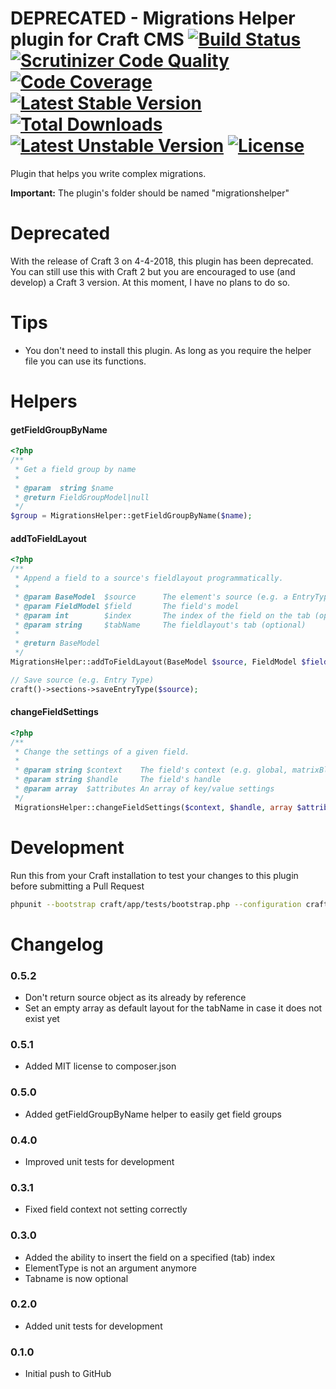 DEPRECATED - Migrations Helper plugin for Craft CMS [![Build Status](https://travis-ci.org/boboldehampsink/migrationshelper.svg?branch=develop)](https://travis-ci.org/boboldehampsink/migrationshelper) [![Scrutinizer Code Quality](https://scrutinizer-ci.com/g/boboldehampsink/migrationshelper/badges/quality-score.png?b=develop)](https://scrutinizer-ci.com/g/boboldehampsink/migrationshelper/?branch=develop) [![Code Coverage](https://scrutinizer-ci.com/g/boboldehampsink/migrationshelper/badges/coverage.png?b=develop)](https://scrutinizer-ci.com/g/boboldehampsink/migrationshelper/?branch=develop) [![Latest Stable Version](https://poser.pugx.org/boboldehampsink/migrationshelper/v/stable)](https://packagist.org/packages/boboldehampsink/migrationshelper) [![Total Downloads](https://poser.pugx.org/boboldehampsink/migrationshelper/downloads)](https://packagist.org/packages/boboldehampsink/migrationshelper) [![Latest Unstable Version](https://poser.pugx.org/boboldehampsink/migrationshelper/v/unstable)](https://packagist.org/packages/boboldehampsink/migrationshelper) [![License](https://poser.pugx.org/boboldehampsink/migrationshelper/license)](https://packagist.org/packages/boboldehampsink/migrationshelper)
=================

Plugin that helps you write complex migrations.

__Important:__
The plugin's folder should be named "migrationshelper"

Deprecated
=================

With the release of Craft 3 on 4-4-2018, this plugin has been deprecated. You can still use this with Craft 2 but you are encouraged to use (and develop) a Craft 3 version. At this moment, I have no plans to do so.

Tips
=================

* You don't need to install this plugin. As long as you require the helper file you can use its functions.

Helpers
=================

#### getFieldGroupByName ###
```php
<?php
/**
 * Get a field group by name
 *
 * @param  string $name
 * @return FieldGroupModel|null
 */
$group = MigrationsHelper::getFieldGroupByName($name);
```

#### addToFieldLayout ###
```php
<?php
/**
 * Append a field to a source's fieldlayout programmatically.
 *
 * @param BaseModel  $source      The element's source (e.g. a EntryTypeModel or CategoryGroupModel)
 * @param FieldModel $field       The field's model
 * @param int        $index       The index of the field on the tab (optional - defaults to 0)
 * @param string     $tabName     The fieldlayout's tab (optional)
 *
 * @return BaseModel
 */
MigrationsHelper::addToFieldLayout(BaseModel $source, FieldModel $field, $index = 0, $tabName = '');

// Save source (e.g. Entry Type)
craft()->sections->saveEntryType($source);
```

#### changeFieldSettings ####
```php
<?php
/**
 * Change the settings of a given field.
 *
 * @param string $context    The field's context (e.g. global, matrixBlockType:1, etc.)
 * @param string $handle     The field's handle
 * @param array  $attributes An array of key/value settings
 */
 MigrationsHelper::changeFieldSettings($context, $handle, array $attributes);
```

Development
=================
Run this from your Craft installation to test your changes to this plugin before submitting a Pull Request
```bash
phpunit --bootstrap craft/app/tests/bootstrap.php --configuration craft/plugins/migrationshelper/phpunit.xml.dist --coverage-clover coverage.clover craft/plugins/migrationshelper/tests
```

Changelog
=================
### 0.5.2 ###
- Don't return source object as its already by reference
- Set an empty array as default layout for the tabName in case it does not exist yet

### 0.5.1 ###
- Added MIT license to composer.json

### 0.5.0 ###
- Added getFieldGroupByName helper to easily get field groups

### 0.4.0 ###
- Improved unit tests for development

### 0.3.1 ###
- Fixed field context not setting correctly

### 0.3.0 ###
- Added the ability to insert the field on a specified (tab) index
- ElementType is not an argument anymore
- Tabname is now optional

### 0.2.0 ###
- Added unit tests for development

### 0.1.0 ###
- Initial push to GitHub
